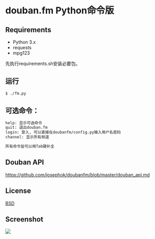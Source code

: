 douban.fm Python命令版
========

## Requirements

- Python 3.x
- requests
- mpg123

先执行requirements.sh安装必要包。

## 运行

```bash
$ ./fm.py
```
## 可选命令：

```bash
help: 显示可选命令
quit: 退出douban.fm
login: 登入, 可以直接在doubanfm/config.py输入用户名密码
channel: 显示所有频道

所有命令皆可以用Tab键补全
```

## Douban API
https://github.com/josephok/doubanfm/blob/master/douban_api.md
## License
[BSD](https://github.com/josephok/doubanfm/blob/master/LICENSE)

## Screenshot

![](http://ww4.sinaimg.cn/large/90b90757gw1eg70efxrxtj20mv0abq51.jpg)
